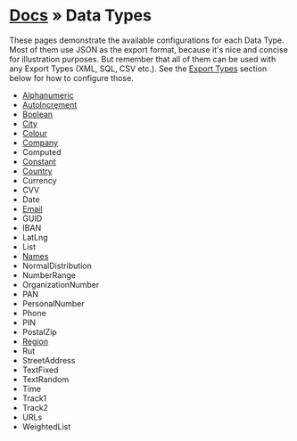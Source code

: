 # [Docs](../../../../docs/README.md) &raquo; Data Types

These pages demonstrate the available configurations for each Data Type. Most of them use JSON as the export format,
because it's nice and concise for illustration purposes. But remember that all of them can be used with any Export
Types (XML, SQL, CSV etc.). See the [Export Types](#export-types) section below for how to configure those.

- [Alphanumeric](./Alphanumeric/README.md)
- [AutoIncrement](./AutoIncrement/README.md)
- [Boolean](./Boolean/README.md)
- [City](./City/README.md)
- [Colour](./Colour/README.md)
- [Company](./Company/README.md)
- Computed
- [Constant](./Constant/README.md)
- [Country](./Country/README.md)
- Currency
- CVV
- Date
- [Email](./Email/README.md)
- GUID
- IBAN
- LatLng
- List
- [Names](./Names/README.md)
- NormalDistribution
- NumberRange
- OrganizationNumber
- PAN
- PersonalNumber
- Phone
- PIN
- PostalZip
- [Region](./Region/README.md)
- Rut
- StreetAddress
- TextFixed
- TextRandom
- Time
- Track1
- Track2
- URLs
- WeightedList

